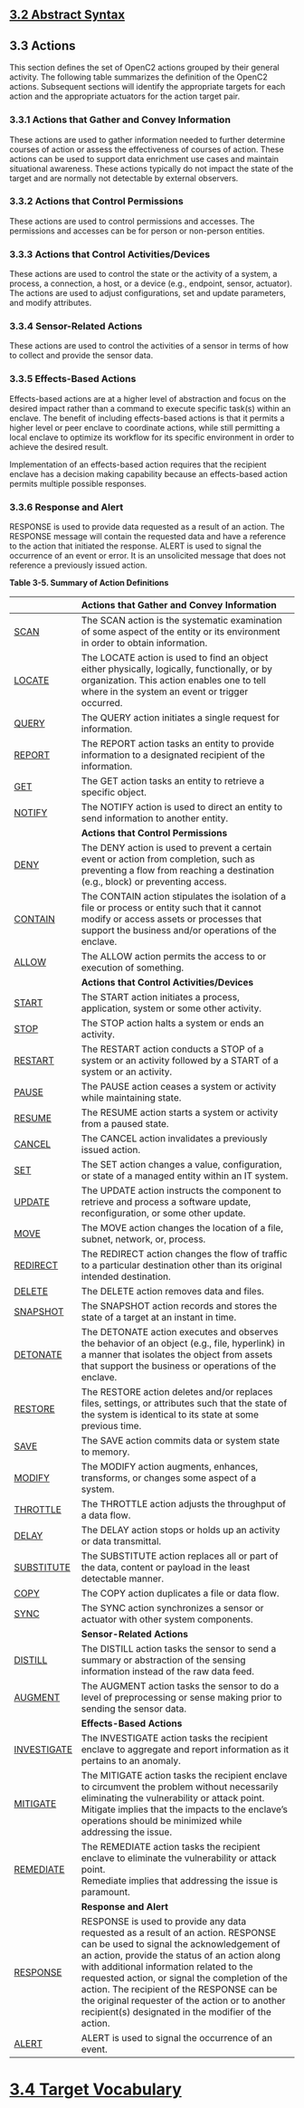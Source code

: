 ## [3.2 Abstract Syntax](3.0_openc2-language.md#32-abstract-syntax)

## 3.3 Actions

This section defines the set of OpenC2 actions grouped by their general activity. The following table summarizes the definition of the OpenC2 actions. Subsequent sections will identify the appropriate targets for each action and the appropriate actuators for the action target pair.

### 3.3.1 Actions that Gather and Convey Information

These actions are used to gather information needed to further determine courses of action or assess the effectiveness of courses of action. These actions can be used to support data enrichment use cases and maintain situational awareness. These actions typically do not impact the state of the target and are normally not detectable by external observers.

### 3.3.2 Actions that Control Permissions

These actions are used to control permissions and accesses. The permissions and accesses can be for person or non-person entities.

### 3.3.3 Actions that Control Activities/Devices

These actions are used to control the state or the activity of a system, a process, a connection, a host, or a device (e.g., endpoint, sensor, actuator). The actions are used to adjust configurations, set and update parameters, and modify attributes.

### 3.3.4 Sensor-Related Actions

These actions are used to control the activities of a sensor in terms of how to collect and provide the sensor data.

### 3.3.5 Effects-Based Actions

Effects-based actions are at a higher level of abstraction and focus on the desired impact rather than a command to execute specific task(s) within an enclave. The benefit of including effects-based actions is that it permits a higher level or peer enclave to coordinate actions, while still permitting a local enclave to optimize its workflow for its specific environment in order to achieve the desired result.

Implementation of an effects-based action requires that the recipient enclave has a decision making capability because an effects-based action permits multiple possible responses.

### 3.3.6 Response and Alert

RESPONSE is used to provide data requested as a result of an action. The RESPONSE message will contain the requested data and have a reference to the action that initiated the response. ALERT is used to signal the occurrence of an event or error. It is an unsolicited message that does not reference a previously issued action.

**Table 3-5. Summary of Action Definitions**

| <MERGE> | Actions that Gather and Convey Information | 
| :--- | :--- | 
| [SCAN](https://github.com/OpenC2-org/docs-contributors/blob/master/actions/scan.md) | The SCAN action is the systematic examination of some aspect of the entity or its environment in order to obtain information. | 
| [LOCATE](https://github.com/OpenC2-org/docs-contributors/blob/master/actions/locate.md) | The LOCATE action is used to find an object either physically, logically, functionally, or by organization. This action enables one to tell where in the system an event or trigger occurred. | 
| [QUERY](https://github.com/OpenC2-org/docs-contributors/blob/master/actions/query.md) | The QUERY action initiates a single request for information. | 
| [REPORT](https://github.com/OpenC2-org/docs-contributors/blob/master/actions/report.md) | The REPORT action tasks an entity to provide information to a designated recipient of the information. | 
| [GET](https://github.com/OpenC2-org/docs-contributors/blob/master/actions/get.md) | The GET action tasks an entity to retrieve a specific object. | 
| [NOTIFY](https://github.com/OpenC2-org/docs-contributors/blob/master/actions/notify.md) | The NOTIFY action is used to direct an entity to send information to another entity. | 
|  | **Actions that Control Permissions** | 
| [DENY](https://github.com/OpenC2-org/docs-contributors/blob/master/actions/deny.md) | The DENY action is used to prevent a certain event or action from completion, such as preventing a flow from reaching a destination (e.g., block) or preventing access. | 
| [CONTAIN](https://github.com/OpenC2-org/docs-contributors/blob/master/actions/contain.md) | The CONTAIN action stipulates the isolation of a file or process or entity such that it cannot modify or access assets or processes that support the business and/or operations of the enclave. | 
| [ALLOW](https://github.com/OpenC2-org/docs-contributors/blob/master/actions/allow.md) | The ALLOW action permits the access to or execution of something.  | 
|  | **Actions that Control Activities/Devices** | 
| [START](https://github.com/OpenC2-org/docs-contributors/blob/master/actions/start.md) | The START action initiates a process, application, system or some other activity. | 
| [STOP](https://github.com/OpenC2-org/docs-contributors/blob/master/actions/stop.md) | The STOP action halts a system or ends an activity. | 
| [RESTART](https://github.com/OpenC2-org/docs-contributors/blob/master/actions/restart.md) | The RESTART action conducts a STOP of a system or an activity followed by a START of a system or an activity. | 
| [PAUSE](https://github.com/OpenC2-org/docs-contributors/blob/master/actions/pause.md) | The PAUSE action ceases a system or activity while maintaining state. | 
| [RESUME](https://github.com/OpenC2-org/docs-contributors/blob/master/actions/resume.md) | The RESUME action starts a system or activity from a paused state. | 
| [CANCEL](https://github.com/OpenC2-org/docs-contributors/blob/master/actions/cancel.md) | The CANCEL action invalidates a previously issued action. | 
| [SET](https://github.com/OpenC2-org/docs-contributors/blob/master/actions/set.md) | The SET action changes a value, configuration, or state of a managed entity within an IT system. | 
| [UPDATE](https://github.com/OpenC2-org/docs-contributors/blob/master/actions/update.md) | The UPDATE action instructs the component to retrieve and process a software update, reconfiguration, or some other update. | 
| [MOVE](https://github.com/OpenC2-org/docs-contributors/blob/master/actions/move.md) | The MOVE action changes the location of a file, subnet, network, or, process. | 
| [REDIRECT](https://github.com/OpenC2-org/docs-contributors/blob/master/actions/redirect.md) | The REDIRECT action changes the flow of traffic to a particular destination other than its original intended destination. | 
| [DELETE](https://github.com/OpenC2-org/docs-contributors/blob/master/actions/delete.md) | The DELETE action removes data and files. | 
| [SNAPSHOT](https://github.com/OpenC2-org/docs-contributors/blob/master/actions/snapshot.md) | The SNAPSHOT action records and stores the state of a target at an instant in time. | 
| [DETONATE](https://github.com/OpenC2-org/docs-contributors/blob/master/actions/detonate.md) | The DETONATE action executes and observes the behavior of an object (e.g., file, hyperlink) in a manner that isolates the object from assets that support the business or operations of the enclave. | 
| [RESTORE](https://github.com/OpenC2-org/docs-contributors/blob/master/actions/restore.md) | The RESTORE action deletes and/or replaces files, settings, or attributes such that the state of the system is identical to its state at some previous time. | 
| [SAVE](https://github.com/OpenC2-org/docs-contributors/blob/master/actions/save.md) | The SAVE action commits data or system state to memory. | 
| [MODIFY](https://github.com/OpenC2-org/docs-contributors/blob/master/actions/modify.md) | The MODIFY action augments, enhances, transforms, or changes some aspect of a system. | 
| [THROTTLE](https://github.com/OpenC2-org/docs-contributors/blob/master/actions/throttle.md) | The THROTTLE action adjusts the throughput of a data flow. | 
| [DELAY](https://github.com/OpenC2-org/docs-contributors/blob/master/actions/delay.md) | The DELAY action stops or holds up an activity or data transmittal. | 
| [SUBSTITUTE](https://github.com/OpenC2-org/docs-contributors/blob/master/actions/substitute.md) | The SUBSTITUTE action replaces all or part of the data, content or payload in the least detectable manner. | 
| [COPY](https://github.com/OpenC2-org/docs-contributors/blob/master/actions/copy.md) | The COPY action duplicates a file or data flow. | 
| [SYNC](https://github.com/OpenC2-org/docs-contributors/blob/master/actions/sync.md) | The SYNC action synchronizes a sensor or actuator with other system components. | 
|  | **Sensor-Related Actions** | 
| [DISTILL](https://github.com/OpenC2-org/docs-contributors/blob/master/actions/distill.md) | The DISTILL action tasks the sensor to send a summary or abstraction of the sensing information instead of the raw data feed. | 
| [AUGMENT](https://github.com/OpenC2-org/docs-contributors/blob/master/actions/augment.md) | The AUGMENT action tasks the sensor to do a level of preprocessing or sense making prior to sending the sensor data. | 
|  | **Effects-Based Actions** | 
| [INVESTIGATE](https://github.com/OpenC2-org/docs-contributors/blob/master/actions/investigate.md) | The INVESTIGATE action tasks the recipient enclave to aggregate and report information as it pertains to an anomaly. | 
| [MITIGATE](https://github.com/OpenC2-org/docs-contributors/blob/master/actions/mitigate.md) | The MITIGATE action tasks the recipient enclave to circumvent the problem without necessarily eliminating the vulnerability or attack point.<br>Mitigate implies that the impacts to the enclave’s operations should be minimized while addressing the issue. | 
| [REMEDIATE](https://github.com/OpenC2-org/docs-contributors/blob/master/actions/remediate.md) | The REMEDIATE action tasks the recipient enclave to eliminate the vulnerability or attack point.<br>Remediate implies that addressing the issue is paramount. | 
|  | **Response and Alert** | 
| [RESPONSE](https://github.com/OpenC2-org/docs-contributors/blob/master/actions/response.md) | RESPONSE is used to provide any data requested as a result of an action. RESPONSE can be used to signal the acknowledgement of an action, provide the status of an action along with additional information related to the requested action, or signal the completion of the action. The recipient of the RESPONSE can be the original requester of the action or to another recipient(s) designated in the modifier of the action. | 
| [ALERT](https://github.com/OpenC2-org/docs-contributors/blob/master/actions/alert.md) | ALERT is used to signal the occurrence of an event. | 

# [3.4 Target Vocabulary](3.4_targets.md)